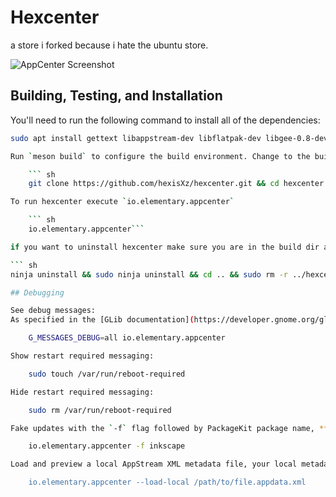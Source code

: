 # Hexcenter

a store i forked because i hate the ubuntu store.

![AppCenter Screenshot](data/screenshot.png?raw=true)

## Building, Testing, and Installation

You'll need to run the following command to install all of the dependencies: 

``` sh
sudo apt install gettext libappstream-dev libflatpak-dev libgee-0.8-dev libgranite-dev libgtk-3-dev libhandy-1-dev libjson-glib-dev libpackagekit-glib2-dev libpolkit-gobject-1-dev libsoup2.4-dev libxml2-dev libxml2-utils meson valac```

Run `meson build` to configure the build environment. Change to the build directory and run `ninja` to build

    ``` sh
    git clone https://github.com/hexisXz/hexcenter.git && cd hexcenter && meson build --prefix=/usr && cd build && ninja && sudo ninja install```

To run hexcenter execute `io.elementary.appcenter`

    ``` sh
    io.elementary.appcenter```

if you want to uninstall hexcenter make sure you are in the build dir and run 

``` sh
ninja uninstall && sudo ninja uninstall && cd .. && sudo rm -r ../hexcenter      

## Debugging

See debug messages:
As specified in the [GLib documentation](https://developer.gnome.org/glib/stable/glib-running.html)

    G_MESSAGES_DEBUG=all io.elementary.appcenter

Show restart required messaging:

    sudo touch /var/run/reboot-required

Hide restart required messaging:

    sudo rm /var/run/reboot-required

Fake updates with the `-f` flag followed by PackageKit package name, **not** appstream id:

    io.elementary.appcenter -f inkscape

Load and preview a local AppStream XML metadata file, your local metadata will show up in the featured banner and will also be searchable. Metadata loaded this way will have a `(local)` suffix in it's name.

    io.elementary.appcenter --load-local /path/to/file.appdata.xml
